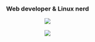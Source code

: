 <h3 align="center">
Web developer & Linux nerd
</p>

<p align="center">
  <img src="https://github-readme-stats.vercel.app/api?username=JakeStanger&show_icons=true&theme=radical"/>
</p>

<p align="center">
  <a href="https://wakatime.com"><img src="https://wakatime.com/share/@cakestanger/91cf07d6-91fb-4693-a19d-1fa0efe4cc5d.png" /></a>
</p>
